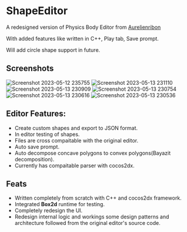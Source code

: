 # ShapeEditor

A redesigned version of Physics Body Editor from [Aurelienribon](https://www.aurelienribon.com/post/2012-04-physics-body-editor-pre-3-0-update)

With added features like written in C++, Play tab, Save prompt.

Will add circle shape support in future.

## Screenshots

![Screenshot 2023-05-12 235755](https://github.com/Souvik12345678/NewProject_12/assets/35128994/9c418d73-11e6-4bcc-ba39-4dec8ecb0d8e)
![Screenshot 2023-05-13 231110](https://github.com/Souvik12345678/NewProject_12/assets/35128994/1d132628-f27c-4f8a-adc8-67acb61b367c)
![Screenshot 2023-05-13 230909](https://github.com/Souvik12345678/NewProject_12/assets/35128994/c25cef2e-1a2e-44ae-846a-6173e3a0e873)
![Screenshot 2023-05-13 230754](https://github.com/Souvik12345678/NewProject_12/assets/35128994/1d27b3b3-f9fb-4ac4-8f9b-44a2d6383043)
![Screenshot 2023-05-13 230616](https://github.com/Souvik12345678/NewProject_12/assets/35128994/5323b36d-6a00-4dbc-863f-4dc7931d9cc5)
![Screenshot 2023-05-13 230536](https://github.com/Souvik12345678/NewProject_12/assets/35128994/686191bc-c08e-4a73-951e-b039d572e183)

## Editor Features:

- Create custom shapes and export to JSON format.
- In editor testing of shapes.
- Files are cross compaitable with the original editor.
- Auto save prompt.
- Auto decompose concave polygons to convex polygons(Bayazit decomposition).
- Currently has compaitable parser with cocos2dx.

## Feats
- Written completely from scratch with C++ and cocos2dx framework.
- Integrated **Box2d** runtime for testing.
- Completely redesign the UI.
- Redesign internal logic and workings some design patterns and architecture followed from the original editor's source code.
